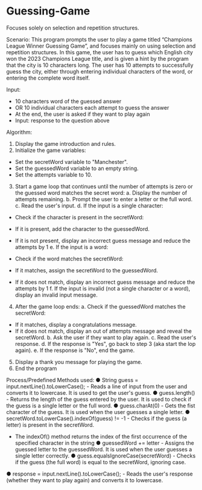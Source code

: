 # Guessing-Game
Focuses solely on selection and repetition structures.


Scenario: This program prompts the user to play a game titled “Champions League Winner Guessing Game”, and focuses mainly on
using selection and repetition structures. In this game, the user has to guess which English city won the 2023 Champions League
title, and is given a hint by the program that the city is 10 characters long. The user has 10 attempts to successfully guess the city,
either through entering individual characters of the word, or entering the complete word itself.

Input:
- 10 characters word of the guessed answer
- OR 10 individual characters each attempt to guess the answer
- At the end, the user is asked if they want to play again
- Input: response to the question above

Algorithm:
1. Display the game introduction and rules.
2. Initialize the game variables:
- Set the secretWord variable to "Manchester".
- Set the guessedWord variable to an empty string.
- Set the attempts variable to 10.
3. Start a game loop that continues until the number of attempts is zero or the guessed word matches the secret word:
a. Display the number of attempts remaining.
b. Prompt the user to enter a letter or the full word.
c. Read the user's input.
d. If the input is a single character:
- Check if the character is present in the secretWord:
- If it is present, add the character to the guessedWord.
- If it is not present, display an incorrect guess message and reduce the attempts by 1
e. If the input is a word:
- Check if the word matches the secretWord:
- If it matches, assign the secretWord to the guessedWord.

- If it does not match, display an incorrect guess message and reduce the attempts by 1
f. If the input is invalid (not a single character or a word), display an invalid input message.
4. After the game loop ends:
a. Check if the guessedWord matches the secretWord:
- If it matches, display a congratulations message.
- If it does not match, display an out of attempts message and reveal the secretWord.
b. Ask the user if they want to play again.
c. Read the user's response.
d. If the response is "Yes", go back to step 3 (aka start the lop again).
e. If the response is "No", end the game.
5. Display a thank you message for playing the game.
6. End the program

  
Process/Predefined Methods used:
● String guess = input.nextLine().toLowerCase(); - Reads a line of input from the user and converts it to lowercase. It is used to
get the user's guess.
● guess.length() - Returns the length of the guess entered by the user. It is used to check if the guess is a single letter or the full
word.
● guess.charAt(0) - Gets the fist character of the guess. It is used when the user guesses a single letter.
● secretWord.toLowerCase().indexOf(guess) != -1 - Checks if the guess (a letter) is present in the secretWord.
- The indexOf() method returns the index of the first occurrence of the specified character in the string
● guessedWord += letter - Assigns the guessed letter to the guessedWord. It is used when the user guesses a single letter
correctly.
● guess.equalsIgnoreCase(secretWord) - Checks if the guess (the full word) is equal to the secretWord, ignoring case.

● response = input.nextLine().toLowerCase(); - Reads the user's response (whether they want to play again) and converts it to
lowercase.
